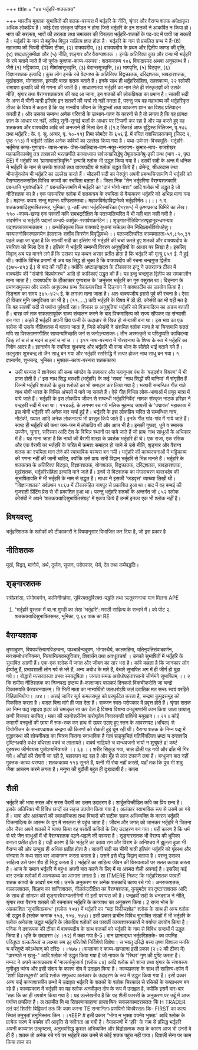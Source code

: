 +++
title = "०४ भर्तृहरि-शतकत्रय"

+++
भारतीय मुक्तक सुभाषितों की शतक-परम्परा में भर्तृहरि के नीति, श्रृंगार और वैराग्य शतक अपेक्षाकृत अधिक लोकप्रिय है। कोई ऐसा संस्कृत पण्डित न होगा जिसे भर्तृहरि के इन शतकों ने आकर्षित न किया हो। भाषा की सरलता, भावों की तरलता तथा चमत्कार की विरलता भर्तृहरि-शतकों के पद-पद में पायी जा सकती है।
भर्तृहरि के नाम से बहुविध विपुल साहित्य ज्ञात होता है। भर्तृहरि के नाम से प्रचलित ग्रन्थ ये हैं-(6) महाभाष्य की त्रिपदी दीपिका टीका, (२) वाक्यपदीय, (३) वाक्यपदीय के प्रथम और द्वितीय काण्ड की वृत्ति, (४) शब्दधातुसमीक्षा और (५) नीति, शङ्गार और वैराग्यशतक । इनके अतिरिक्त कुछ और ग्रन्थ भी भर्तृहरि के रचे बताये जाते हैं जो पूर्णतः
मुक्तक-काव्य-परम्परा : शतककाव्य
१०६ विवादास्पद अथवा अनुपलब्ध हैं। जैसे (१) भट्टिकाव्य, (२) मीमांसासूत्रवृत्ति, (३) वेदान्तसूत्रवृत्ति, (४) भागवृत्ति, (५) विटवृत्त, (६) विज्ञानशतक इत्यादि। कुछ लोग इनके रचे वेदभाष्य के अतिरिक्त विद्वच्छतक, दरिद्रशतक, व्यवहारशतक, मूर्खशतक, योगशतक, इत्यादि बारह शतक बताते हैं। इनके साथ ही भर्तृहरिसंहिता, राहतकाव्य, २२ श्लोकी रामायण इत्यादि की भी गणना की जाती है।
साधारणतया भर्तृहरि का नाम लेते ही संस्कृतज्ञों को उसके नीति, श्रृंगार तथा वैराग्यशतकत्रय की याद आ जाना, इन शतकों की लोकप्रियता का प्रमाण है। सातवीं सदी के अन्त में चीनी यात्री इत्सिंग इन शतकों की चर्चा तो नहीं करता है, परन्तु जब वह महाभाष्य की भर्तृहरिकृत टीका के विषय में कहता है कि यह मानवीय जीवन के सिद्धान्तों तथा व्याकरण ज्ञान का विशद प्रतिपादन करती है। और उसका सम्बन्ध अनेक परिवारों के उत्थान-पतन के कारणों से है तो लगता है कि वह प्रत्यक्ष ज्ञान के आधार पर नहीं, अपितु सुनी-सुनाई बातों के आधार पर टिप्पणी कर रहा है और यह करते हुए वह शतकत्रय और वाक्यदीय आदि को अनजाने ही मिला देता है।(१.ए रिकार्ड आफ बुद्धिस्ट रिलिजन, पृ.१७८ तथा भर्तृहरि : के. ए. सु. अय्यर, पृ. १०-११) तिमा
सोमदेव के ६५६ ई. में रचित यशस्तिलकचम्पू (जिल्द २, पृष्ठ ११३) में भर्तृहरि सहित अनेक कवियों का उल्लेख किया गया है। यथा-उर्वभार-विभवभूति- भर्तृहरि-भर्तृमेण्ठ कण्ठ-गुणाढ्य- व्यास-भास- वोस-कालिदास-बाण-मयूर-नारायण- कुमार-माघ- राजशेखर महाकविकाव्येषु तत्र तत्रावसरे भरतप्रणीते काव्याध्याय सर्वजनप्रसिद्धेषु तेषूपाख्यानेषु-इसी ग्रन्थ (भाग -२, पृष्ठ EE) में भर्तृहरि का 'प्राणाघातान्निवृत्तिः" इत्यादि श्लोक भी उद्धृत किया गया है। दसवीं सदी के अन्त में धनिक ने भर्तृहरि के नाम से उसके शतकों तथा वाक्यपदीय से श्लोक उद्धत किये हैं। क्षेमेन्द्र, श्रीधरदास तथा भीमार्जुनसोम भी भर्तृहरि का उल्लेख करते हैं। चौदहवीं सदी का मेरुतुंग अपनी प्रबन्थचिन्तामणि में भर्तृहरि को वैराग्यशतकसहित विभिन्न काव्यों का रचयिता बताता है। जिला निक
"तेन भर्तृहरिणा वैराग्यशतकादि प्रबन्धानि भूयांश्चक्रिरे।" प्रबन्धचिन्तामणि में भर्तृहरि का 'दानं भोगो नाशः" आदि श्लोक भी उद्धृत है जो नीतिशतक का है। एक पारम्परिक श्लोक में शतकत्रय के रचयिता से वैयाकरण भर्तृहरि को अभिन्न माना गया है।
महान्तः कवयः सन्तु महान्तः पण्डितास्तथा। महाकविर्महाविद्वानेको भर्तृहरिर्मतः।।।।
१.द. शतकत्रयादिसुभाषितसमह, भूमिका, पृ.-७E तथा भर्तृहरिस्मारिका (१९७५) में कृष्णप्रसाद
घिमिरे का लेख।
११०
-काव्य-खण्ड
एक परवर्ती कवि रामभद्रदीक्षित के पतञ्जलिचरित में भी यही बात कही गयी है।
संदर्भणेन च भर्तृहरिः पदानां कन्दर्प-कार्मुक-रसार्पणकर्मठेन।। शृङ्गारनीतिविगतस्पृहानुबन्धमन्यत्र पद्यशतकत्रयमाततान ।। ग्रन्थोधिकृत्य किल वाक्यपदे बुधानां चक्रेऽथ तेन निखिलार्थविबोधहेतुः। यस्यातनोविवरणप्रणयेन हेलाराजः शशीव किरणेन विवृद्धिमब्धेः।। पतञ्जलिचरित काव्यमालता-५१,८१०,३१
पहले कहा जा चुका है कि सातवीं सदी का इत्सिंग भी भर्तृहरि की चर्चा करते हुए शतकों और वाक्यपदीय के रचयिता को मिला देता है। इत्सिंग ने भर्तृहरि सम्बन्धी विवरण अनुश्रुतियों के आधार पर लिखा है। इसलिए विद्वान् अब यह मानने लगे हैं कि उसका यह कथन असार प्रतीत होता है कि भर्तृहरि की मृत्यु ६५१ ई. में हुई थी। क्योंकि विभिन्न प्रमाणों से अब यह सिद्ध हो चुका है कि वाक्यपदीय की रचना चन्द्रगुप्त द्वितीय (३७५-४१३ ई.) से बाद की नहीं है। क्योंकि अष्टाङ्गहृदय के टीकाकार इन्दु ने उत्तरतन्त्र टीका में वाक्यदीप की "संयोगो विप्रयोगश्च" आदि दो कारिकाएं उद्धृत की हैं। यह इन्दु
चन्द्रगुप्त द्वितीय का समकालीन माना जाता है। वाक्यपदीय के टीकाकार पुण्यराज के 'अनुसार भर्तृहरि का गुरु वसुरात था। दिङ्नाग के प्रमाणसमुच्चय और उसके अनुपलब्ध ग्रन्थ त्रैकाल्यपरीक्षा में दिङ्नाग ने वाक्यपदीय का उपयोग किया है। दिङ्नाग का समय ३४५-४२५ ई. के लगभग माना जाता है। अतः वाक्यपदीय इससे पूर्व की रचना है। ऐसा ही विचार मुनि जम्बूविजय का भी है। (११.....) कवि भर्तृहरि के विषय में डी.डी. कोसंबी का भी यही मत है कि वह सातवीं सदी से पर्याप्त पूर्ववर्ती रहा। शिकार
छ अनुश्रुतियां भर्तृहरि को विक्रमादित्य का अग्रज बताती हैं। बारह वर्ष तक सफलतापूर्वक राज्य संचालन करने के बाद विक्रमादित्य को राज्य सौंपकर वह संन्यासी बन गया। कहते हैं भर्तृहरि अपनी प्रिय पत्नी के कदाचार से खिन्न हो संन्यासी बना था। इस भाव का एक श्लोक भी उसके नीतिशतक में बताया जाता है, जिसे कोसंबी ने संशयित श्लोक माना है
यां चिन्तयामि सततं मयि सा विरक्तामणगीतिर साप्यन्यमिच्छति जनं स जनोऽन्यसक्तः।
तीन अस्मत्कृते च परितुष्यति काचिदन्या
धिक् तां च तं च मदनं च इमां च मां च ।। ३११ नाथ-परम्परा में गोरखनाथ के शिष्य के रूप में भर्तृहरि का विशेष आदर है। ज्ञानार्णव के रचयिता शुभचन्द्र और भर्तृहरि भी राजा भोज के सौतेले भाई बताये गये हैं। तदनुसार शुभचन्द्र तो जैन साधु बन गया और भर्तृहरि रससिद्धि में तत्पर होकर नाथ साधु बन गया।
१. ज्ञानार्णव, शुभचन्द्र, भूमिका।
मुक्तक-काव्य-परम्परा शतककाव्य
- उसी परम्परा में ज्ञानेश्वर की कथा चांगदेव के तत्वसार और महानुभाव पंथ के 'षड्दर्शन विवरण' में भी प्राप्त होती है।' इस नाथ सिद्ध भरथरी (भर्तृहरि) के कई 'सबद' 'नाथ सिद्धों की बानियां' में संगृहीत हैं जिनमें भर्तृहरि शतकों के कुछ श्लोकों का भी समाहार कर लिया गया है। भरथरी सम्बन्धित गीत गाते नाथ योगी भारत के विभिन्न अंचलों में पाये जा सकते हैं। ऐसे गीत विभिन्न लोक-भाषाओं में प्रचुर मात्रा में पाये जाते हैं। भर्तृहरि के इस लोकप्रिय जीवन से सम्बन्धी भर्तृहरिनिर्वेद' नामक संस्कृत नाटक हरिहर ने पन्द्रहवीं सदी में रचा था। १५४०ई. के लगभग रच गये मलिक मुहम्मद जायसी के 'पद्मावत' महाकाव्य में इस योगी भर्तृहरि की अनेक बार चर्चा हुई है। भर्तृहरि के इस लोकप्रिय चरित से सम्बन्धित नाच, नौटंकी, ख्याल आदि अनेक लोकनाट्य भी प्रस्तुत किये जाते हैं। इनके गीत गांव-गांव में गाये जाते हैं। स्पष्ट ही भर्तृहरि की कथा जन-जन में लोकप्रिय थी और आज भी है। इनकी गुफाएं, धुने व स्मारक उज्जैन, चुनार, सरिस्का आदि देश के विभिन्न स्थानों पर पाये जाते हैं जो प्रायः नाथ साधुओं के अधिकार में हैं। यह माना जाता है कि नाथों की बैरागी शाखा के प्रवर्तक भर्तृहरि ही थे। एक राजा, एक रसिक और एक वैरागी का भर्तहरि के चरित में क्रमशः समाहार हो जाने से उसे नीति, शृङ्गार और वैराग्य शतक का रचयिता मान लेने की स्वाभाविक परम्परा बन गयी।
भर्तृहरि की काव्यरचनाओं में भट्टिकाव्य की गणना नहीं की जानी चाहिए, क्योंकि उसे प्रायः सभी विद्वान् भर्तृहरि से भिन्न मानते हैं। भर्तृहरि के शतकत्रय के अतिरिक्त विटवृत, विज्ञानशतक, योगशतक, विद्वच्छतक, दरिद्रशतक, व्यवहारशतक, मूर्खशतक, भर्तृहरिसंहिता इत्यादि माने जाते हैं। इनमें से विटशतक का मंगलाचरण वल्लभदेव की सुभाषितावलि में भी भर्तृहरि के नाम से उद्धृत है। माधव ने इसकी 'जडवृत्त' व्याख्या लिखी थी। "विज्ञानशतक' सर्वप्रथम १८६७ में टीकासहित नागपुर से प्रकाशित हुआ था। बाद में वह बम्बई की गुजराती प्रिंटिंग प्रेस से भी प्रकाशित हुआ था। परन्तु भर्तृहरि शतकों के अन्तर्गत जो ८५२ श्लोक कोसंबी ने अपने 'शतकत्रयादिसुभाषितसंग्रह' में एकत्र किये हैं उनमें इनका एक भी श्लोक नहीं है।
## विषयवस्तु  
भर्तृहरिशतक के श्लोकों को टीकाकारों ने विषयानुसार विभाजित कर दिया है, जो इस प्रकार है
## नीतिशतक  
मूर्ख, विद्वत्, मानौर्य, अर्थ, दुर्जन, सुजन, परोपकार, धैर्य, देव तथा कर्मपद्धति।
## शृङ्गारशतक  
स्त्रीप्रशंसा, संभोगवर्णन, कामिनीगर्हणा, सुविरक्तदुर्विरक्त-पद्धति तथा ऋतुवणनाचा
मान मिलना APE
1. 'भर्तृहरि पुस्तक में बा.ना.मुण्डी का लेख 'भर्तृहरि': मराठी साहित्य के सन्दर्भ में। को पीट २. शतकत्रयादिसुभाषितसमह, भूमिका, पृ.६४ पाक का RE
## वैराग्यशतक
तृष्णादूषण, विषयपरित्यागविडम्बना, याञ्चादैन्यदूषण, भोगास्थैर्य, कालमहिमा, यतिनृपतिसंवादवर्णन, मनःसम्बोधननियमन, नित्यानित्यवस्तुविचार, शिवार्चन तथा अवधूतचर्या । उनको सुभाषितों में भर्तृहरि के सुभाषित अग्रणी हैं। एक-एक श्लोक में जगत और जीवन का सार भरा है। कवि कहता है कि जानकार लोग ईर्ष्यालु हैं, प्रभावशाली लोग गर्व से भरे हैं, अन्य अबोध के मारे हैं, बेचारे सुभाषित अग में ही जीर्ण हो बुढ़ा गये।।
बोद्धारो मत्सरग्रस्ताः प्रभवः स्मयदूषिताः। जनता समक
अबोधोपहताश्चान्ये जीर्णमंगे सुभाषितम् ।। २ कि शमीमा नीतिशतक का निम्नपद्य द्रष्टव्य है-काशाजार
पद्माकरं दिनकरो विकचीकरोति जा चन्द्रो विकासयति कैरवचनवालम्। ति भिती माता का नाभ्यर्थितो जलधरोऽपि जलं ददातिक मत
सन्तः स्वयं परहिते विहिताभियोगः।।७४।। असई जागिर सूर्य कमलसमूह को प्रस्फुटित करता है, चन्द्रमा कुमुदसमूह को विकसित करता है। बादल बिना मांगे ही जल देता है। सज्जन स्वतः परोपकार में प्रवृत्त होते हैं।
श्रृंगार शतक का निम्न पद्य सहृदय हृदय को चमत्कृत सा कर देता है
विश्रम्य विश्रम्य वनद्रुमाणांनी काम किया जाता
छायासु तन्वी विचचार काचित्। मका की स्तनोत्तरीयेण करोघृतेन
निवारयन्ती शशिनो मयूखान।। २१॥ कोई कशागी वनवृक्षों की छाया में रुक-रुक कर हाथ से ऊपर उठाए हुए स्तन के आवरणपट (आँचल) से वियोगीजन के सन्तापदायक चन्द्रमा की किरणों को रोकती हुई घूम रही थी। वैराग्य शतक के निम्न पद्य में वृद्धावस्था की शोचनीयता का चित्रण कितना स्वाभाविक है
गात्रं सङ्कुचितं गतिर्विगलिता भ्रष्टा च दन्तावलि दृष्टिनक्ष्यति वर्धत बधिरता वक्त्रं च लालायते। वाक्यं नाद्रियते च बान्धवजनो भार्या न शुश्रूषते
ह! कष्टं पुरुषस्य जीर्णवयसः पुत्रोऽप्यमित्रायते ।। ६३ ।। शरीर सिकुड़ गया, चाल ढीली पड़ गयी और दाँत भी गिर गये। आँखों की रोशनी जा रही है, बहारापन बढ़ रहा है और मुँह से लार टपकने लगा है। बन्धुजन बात नहीं
मुक्तक-काव्य-परम्परा : शतककाव्य
११३ सुनते हैं, पत्नी भी सेवा नहीं करती, यहाँ तक कि पुत्र भी शत्रु जैसा आचरण करने लगता है। मनुष्य की बुढ़ौती बहुत ही दुःखदायी है।
काला
## शैली
भर्तृहरि की भाषा सरल और सरस वैदर्भी का उत्तम उदाहरण है। शार्दूलविक्रीडित कवि का प्रिय छन्द है। इसके अतिरिक्त भी विविध छन्दों का सहज उपयोग किया गया है। अलंकार स्वाभाविक रूप से उसमें आ गये हैं। भाषा और अलंकारों की स्वाभाविकता तथा विचारों की सटीक सहज अभिव्यक्ति के कारण भर्तृहरि विक्रमादित्य के आरम्भ के युग में सरलता से पहुंच जाता है। जीवन और जगत् को जानकर भर्तृहरि ने जितना और जैसा अपने शतकों में व्यक्त किया वह परवर्ती कवियों के लिए उदाहरण बन गया। यही कारण है कि धर्म से परे जैन साधुओं में भी वैराग्यशतक पढ़ने-पढ़ाने की परम्परा है। शृङ्गारशतक भी वैराग्य की भूमिका बनाता प्रतीत होता है। यही कारण है कि भर्तृहरि का काव्य राग और विराग के अनिश्चय में झूलता हुआ भी वैराग्य की ओर उन्मुख ही अधिक प्रतीत होता है। सातवीं सदी का चीनी यात्री इत्सिंग भर्तृहरि को गृहस्थ और संन्यास के मध्य सात बार आवागमन करता बताता है। उसने इसे बौद्ध विद्वान् बताया है। परन्तु उसका साहित्य उसे परम शैव ही सिद्ध करता है। भर्तृहरि का साहित्य जीवन की विरूपताओं पर सतत कटाक्ष करता है। आज के समान भर्तृहरि ने बहुधा अपनी बात कहने के लिए मैं या अस्मत शैली अपनाई है। इसलिए कई बार उनके श्लोकों में
आत्मकथ्य का आभास लगता है। शा
ITMERE निकट कि भर्तृहरिशतक परवर्ती शतक काव्यों के आदर्श बन गये। उनके अनुकरण पर अनेक शतकादि काव्य रचे गये। अमरुकशतक, वल्लालशतक, शिल्हण का शान्तिशतक, नीलकंठदीक्षित का वैराग्यशतक, कुसुमदेव का दृष्टान्तशतक आदि के साथ ही सोमप्रभ की शृङ्गारवैराग्यतरंगिणी भी इसी परम्परा की है। पन्द्रहवीं सदी के धनदराज ने नीति, श्रृंगार तथा वैराग्य शतको की रचनाकर भर्तृहरि के काव्यपथ का अनुसरण किया। 2 राजा भोज के अप्रकाशित 'सुभाषितप्रबन्ध' (श्लोक १५७) में भर्तृहरि का “यदा किञ्चिज्ञोह" श्लोक के साथ ही अन्य श्लोक भी उद्धृत हैं (श्लोक क्रमांक १५३, १५७, १७७)। इसी प्रकार प्राचीन विविध सुभाषित संग्रहों में भी भर्तृहरि के श्लोक अनेकशः उद्धृत
भर्तृहरि के लोकप्रिय श्लोकों का परवर्ती काव्यशास्त्रकारों ने पर्याप्त उपयोग किया है। पनिक ने दशरूपक की टीका में वाक्यपदीय के साथ शतकों को भर्तृहरि के नाम से विविध सन्दर्भो में उद्धृत किया है। धृति के उदाहरण (४ ।१२) में कहा गया है-5 : दान
ज्ञानाद्यथा भर्तृहरिशतके- का
वयमिह परितुष्टा वल्कलैस्त्वं च लक्ष्म्या सम इह परितोषो निर्विशेषो विशेषः। स भवतु दरिद्रो यस्य तृष्णा विशाला मनसि च परितुष्टे कोऽर्थवान् को दरिद्रः ।।१७७।।सम्लाका र काव्य-खण्डाना
इसी प्रकार (२।२ की टीका में) "प्रारम्यते न खलु-" आदि श्लोक भी उद्धृत किया गया है जो नायक के "स्थिर' गुण की पुष्टि करता है। मम्मट ने अपने काव्यप्रकाश में 'मात्सर्यमुत्सार्य (श्लोक ८४) आदि श्लोक को शान्त तथा श्रृंगार के संशयरूप गुणीभूत व्यंग्य और इसी संशय के कारण दोष में उदाहृत किया है। काव्यप्रकाश के साथ ही साहित्य-दर्पण में 'शशी दिवसधूसरो' आदि श्लोक समुच्चय अलंकार के उदाहरण के रूप में उद्धृत किया गया है। इसी प्रकार अन्य कई काव्यशास्त्रीय ग्रन्थों में उदाहृत भर्तृहरि के शतकों के श्लोक चिरकाल से रसिकों के कष्ठाभरण बन रहे हैं। काव्यप्रकाश में भर्तृहरि का यह श्लोक अनवीकृत दोष के रूप में उदाहृत है, क्योंकि इसमें बार-बार 'ततः किं का ही उपयोग किया गया है। यह उल्लेखनीय है कि यह शैली फारसी के अनुकरण पर उर्दू में आज पर्याप्त प्रचलित है। ल तलमीत नि मा रितारणाकाहाणा
प्राप्ताःश्रियः सकलकामदरास्ततः किं H TRADER दत्तं पदं शिरसि विद्विषतां ततः किं काम करना
TE सन्मानिताः प्रणयिनो विभवैस्ततः कि- FIRST का कल्प स्थितं तनुभृतां तनुभिस्ततः किम ।।१EEP # इसी प्रकार “भोगा न भुक्ता वयमेव भुक्ताः' आदि श्लोक के प्रत्येक चरण में वयमेव की आवृत्ति से नवीनता आ गयी है। वैयाकरणों में 'हरि' के नाम से प्रसिद्ध भर्तृहरि अपनी काव्यगत उत्कृष्टता, अनुभवसिद्ध कुशल अभिव्यक्ति और विद्रोहात्मक रुख के कारण आज भी उनसे वे ही हैं। शतक तो अनेक रचे गये पर भर्तृहरि तक उनमें से कोई शतक पहुंच नहीं पाया। दिवाली सेना पर काम किया ताज का
